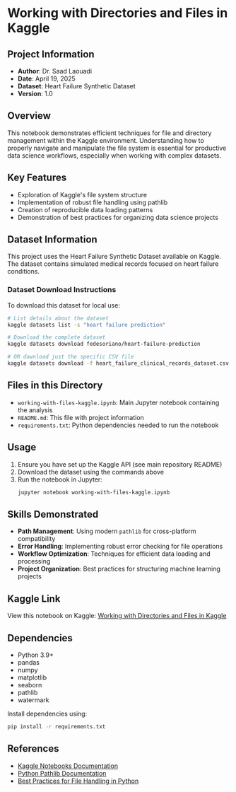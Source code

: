 # Working with Directories and Files in Kaggle

## Project Information
- **Author**: Dr. Saad Laouadi
- **Date**: April 19, 2025
- **Dataset**: Heart Failure Synthetic Dataset
- **Version**: 1.0

## Overview
This notebook demonstrates efficient techniques for file and directory management within the Kaggle environment. Understanding how to properly navigate and manipulate the file system is essential for productive data science workflows, especially when working with complex datasets.

## Key Features
- Exploration of Kaggle's file system structure
- Implementation of robust file handling using pathlib
- Creation of reproducible data loading patterns
- Demonstration of best practices for organizing data science projects

## Dataset Information

This project uses the Heart Failure Synthetic Dataset available on Kaggle. The dataset contains simulated medical records focused on heart failure conditions.

### Dataset Download Instructions

To download this dataset for local use:

```bash
# List details about the dataset
kaggle datasets list -s "heart failure prediction"

# Download the complete dataset
kaggle datasets download fedesoriano/heart-failure-prediction

# OR download just the specific CSV file
kaggle datasets download -f heart_failure_clinical_records_dataset.csv fedesoriano/heart-failure-prediction
```

## Files in this Directory

- `working-with-files-kaggle.ipynb`: Main Jupyter notebook containing the analysis
- `README.md`: This file with project information
- `requirements.txt`: Python dependencies needed to run the notebook

## Usage

1. Ensure you have set up the Kaggle API (see main repository README)
2. Download the dataset using the commands above
3. Run the notebook in Jupyter:
   ```bash
   jupyter notebook working-with-files-kaggle.ipynb
   ```

## Skills Demonstrated

- **Path Management**: Using modern `pathlib` for cross-platform compatibility
- **Error Handling**: Implementing robust error checking for file operations
- **Workflow Optimization**: Techniques for efficient data loading and processing
- **Project Organization**: Best practices for structuring machine learning projects

## Kaggle Link

View this notebook on Kaggle: [Working with Directories and Files in Kaggle](https://www.kaggle.com/code/saadlaouadi/working-with-directories-and-files-in-kaggle)

## Dependencies

- Python 3.9+
- pandas
- numpy
- matplotlib
- seaborn
- pathlib
- watermark

Install dependencies using:

```bash
pip install -r requirements.txt
```

## References

- [Kaggle Notebooks Documentation](https://www.kaggle.com/docs/notebooks)
- [Python Pathlib Documentation](https://docs.python.org/3/library/pathlib.html)
- [Best Practices for File Handling in Python](https://realpython.com/working-with-files-in-python/)
